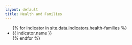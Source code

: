 ```yaml
---
layout: default
title: Health and Families
---
```


<ul>
{% for indicator in site.data.indicators.health-families %}
  <li>
    {{ indicator.name }}
  </li>
{% endfor %}
</ul>
